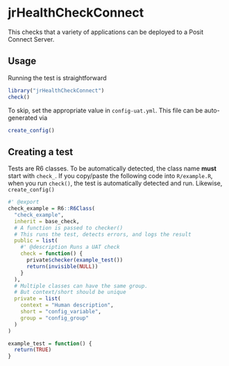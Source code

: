 # jrHealthCheckConnect

<!-- badges: start -->
<!-- badges: end -->

This checks that a variety of applications can be deployed to a Posit Connect Server.

## Usage

Running the test is straightforward

``` r
library("jrHealthCheckConnect")
check()
```
To skip, set the appropriate value in `config-uat.yml`. This file can be auto-generated
via

``` r
create_config()
```

## Creating a test

Tests are R6 classes. To be automatically detected, the class name **must**
start with `check_`. If you copy/paste the following code into `R/example.R`,
when you run `check()`, the test is automatically detected and run.
Likewise, `create_config()` 

``` r
#' @export
check_example = R6::R6Class(
  "check_example",
  inherit = base_check,
  # A function is passed to checker()
  # This runs the test, detects errors, and logs the result
  public = list(
    #' @description Runs a UAT check
    check = function() {
      private$checker(example_test())
      return(invisible(NULL))
    }
  ),
  # Multiple classes can have the same group. 
  # But context/short should be unique
  private = list(
    context = "Human description",
    short = "config_variable",
    group = "config_group"
  )
)

example_test = function() {
  return(TRUE)
}
```
